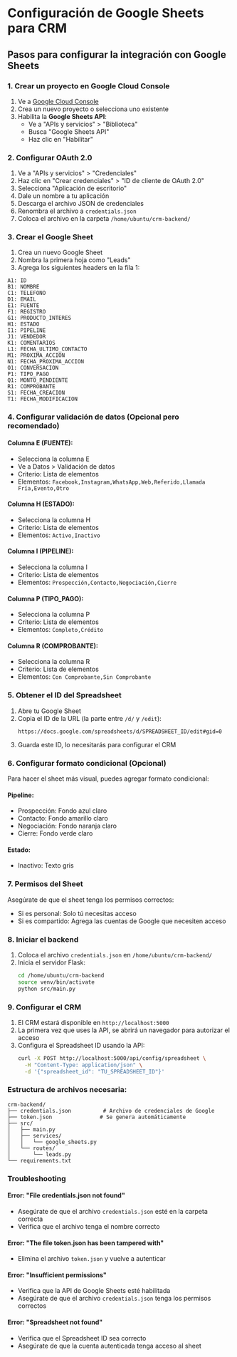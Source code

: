 # Configuración de Google Sheets para CRM

## Pasos para configurar la integración con Google Sheets

### 1. Crear un proyecto en Google Cloud Console

1. Ve a [Google Cloud Console](https://console.cloud.google.com/)
2. Crea un nuevo proyecto o selecciona uno existente
3. Habilita la **Google Sheets API**:
   - Ve a "APIs y servicios" > "Biblioteca"
   - Busca "Google Sheets API"
   - Haz clic en "Habilitar"

### 2. Configurar OAuth 2.0

1. Ve a "APIs y servicios" > "Credenciales"
2. Haz clic en "Crear credenciales" > "ID de cliente de OAuth 2.0"
3. Selecciona "Aplicación de escritorio"
4. Dale un nombre a tu aplicación
5. Descarga el archivo JSON de credenciales
6. Renombra el archivo a `credentials.json`
7. Coloca el archivo en la carpeta `/home/ubuntu/crm-backend/`

### 3. Crear el Google Sheet

1. Crea un nuevo Google Sheet
2. Nombra la primera hoja como "Leads"
3. Agrega los siguientes headers en la fila 1:

```
A1: ID
B1: NOMBRE
C1: TELEFONO
D1: EMAIL
E1: FUENTE
F1: REGISTRO
G1: PRODUCTO_INTERES
H1: ESTADO
I1: PIPELINE
J1: VENDEDOR
K1: COMENTARIOS
L1: FECHA_ULTIMO_CONTACTO
M1: PROXIMA_ACCION
N1: FECHA_PROXIMA_ACCION
O1: CONVERSACION
P1: TIPO_PAGO
Q1: MONTO_PENDIENTE
R1: COMPROBANTE
S1: FECHA_CREACION
T1: FECHA_MODIFICACION
```

### 4. Configurar validación de datos (Opcional pero recomendado)

#### Columna E (FUENTE):
- Selecciona la columna E
- Ve a Datos > Validación de datos
- Criterio: Lista de elementos
- Elementos: `Facebook,Instagram,WhatsApp,Web,Referido,Llamada Fría,Evento,Otro`

#### Columna H (ESTADO):
- Selecciona la columna H
- Criterio: Lista de elementos
- Elementos: `Activo,Inactivo`

#### Columna I (PIPELINE):
- Selecciona la columna I
- Criterio: Lista de elementos
- Elementos: `Prospección,Contacto,Negociación,Cierre`

#### Columna P (TIPO_PAGO):
- Selecciona la columna P
- Criterio: Lista de elementos
- Elementos: `Completo,Crédito`

#### Columna R (COMPROBANTE):
- Selecciona la columna R
- Criterio: Lista de elementos
- Elementos: `Con Comprobante,Sin Comprobante`

### 5. Obtener el ID del Spreadsheet

1. Abre tu Google Sheet
2. Copia el ID de la URL (la parte entre `/d/` y `/edit`):
   ```
   https://docs.google.com/spreadsheets/d/SPREADSHEET_ID/edit#gid=0
   ```
3. Guarda este ID, lo necesitarás para configurar el CRM

### 6. Configurar formato condicional (Opcional)

Para hacer el sheet más visual, puedes agregar formato condicional:

#### Pipeline:
- Prospección: Fondo azul claro
- Contacto: Fondo amarillo claro
- Negociación: Fondo naranja claro
- Cierre: Fondo verde claro

#### Estado:
- Inactivo: Texto gris

### 7. Permisos del Sheet

Asegúrate de que el sheet tenga los permisos correctos:
- Si es personal: Solo tú necesitas acceso
- Si es compartido: Agrega las cuentas de Google que necesiten acceso

### 8. Iniciar el backend

1. Coloca el archivo `credentials.json` en `/home/ubuntu/crm-backend/`
2. Inicia el servidor Flask:
   ```bash
   cd /home/ubuntu/crm-backend
   source venv/bin/activate
   python src/main.py
   ```

### 9. Configurar el CRM

1. El CRM estará disponible en `http://localhost:5000`
2. La primera vez que uses la API, se abrirá un navegador para autorizar el acceso
3. Configura el Spreadsheet ID usando la API:
   ```bash
   curl -X POST http://localhost:5000/api/config/spreadsheet \
     -H "Content-Type: application/json" \
     -d '{"spreadsheet_id": "TU_SPREADSHEET_ID"}'
   ```

### Estructura de archivos necesaria:

```
crm-backend/
├── credentials.json          # Archivo de credenciales de Google
├── token.json               # Se genera automáticamente
├── src/
│   ├── main.py
│   ├── services/
│   │   └── google_sheets.py
│   └── routes/
│       └── leads.py
└── requirements.txt
```

### Troubleshooting

#### Error: "File credentials.json not found"
- Asegúrate de que el archivo `credentials.json` esté en la carpeta correcta
- Verifica que el archivo tenga el nombre correcto

#### Error: "The file token.json has been tampered with"
- Elimina el archivo `token.json` y vuelve a autenticar

#### Error: "Insufficient permissions"
- Verifica que la API de Google Sheets esté habilitada
- Asegúrate de que el archivo `credentials.json` tenga los permisos correctos

#### Error: "Spreadsheet not found"
- Verifica que el Spreadsheet ID sea correcto
- Asegúrate de que la cuenta autenticada tenga acceso al sheet


